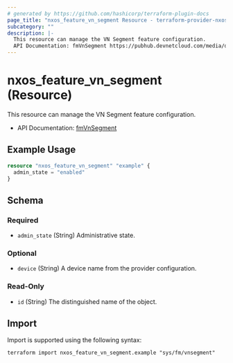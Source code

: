 ```yaml
---
# generated by https://github.com/hashicorp/terraform-plugin-docs
page_title: "nxos_feature_vn_segment Resource - terraform-provider-nxos"
subcategory: ""
description: |-
  This resource can manage the VN Segment feature configuration.
  API Documentation: fmVnSegment https://pubhub.devnetcloud.com/media/dme-docs-10-2-2/docs/Feature%20Management/fm:VnSegment/
---
```


# nxos_feature_vn_segment (Resource)

This resource can manage the VN Segment feature configuration.

- API Documentation: [fmVnSegment](https://pubhub.devnetcloud.com/media/dme-docs-10-2-2/docs/Feature%20Management/fm:VnSegment/)

## Example Usage

```terraform
resource "nxos_feature_vn_segment" "example" {
  admin_state = "enabled"
}
```

<!-- schema generated by tfplugindocs -->
## Schema

### Required

- `admin_state` (String) Administrative state.

### Optional

- `device` (String) A device name from the provider configuration.

### Read-Only

- `id` (String) The distinguished name of the object.

## Import

Import is supported using the following syntax:

```shell
terraform import nxos_feature_vn_segment.example "sys/fm/vnsegment"
```
